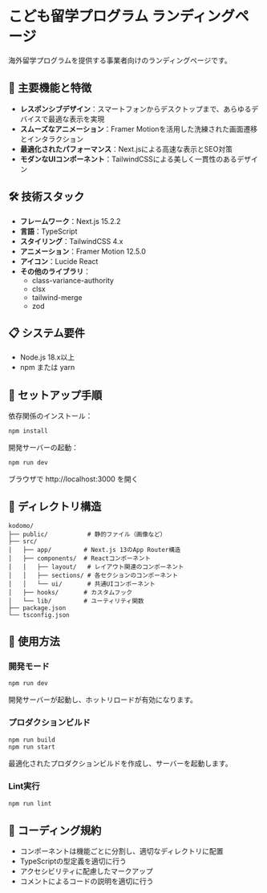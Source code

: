# こども留学プログラム ランディングページ

海外留学プログラムを提供する事業者向けのランディングページです。

## 🌟 主要機能と特徴

- **レスポンシブデザイン**：スマートフォンからデスクトップまで、あらゆるデバイスで最適な表示を実現
- **スムーズなアニメーション**：Framer Motionを活用した洗練された画面遷移とインタラクション
- **最適化されたパフォーマンス**：Next.jsによる高速な表示とSEO対策
- **モダンなUIコンポーネント**：TailwindCSSによる美しく一貫性のあるデザイン

## 🛠 技術スタック

- **フレームワーク**：Next.js 15.2.2
- **言語**：TypeScript
- **スタイリング**：TailwindCSS 4.x
- **アニメーション**：Framer Motion 12.5.0
- **アイコン**：Lucide React
- **その他のライブラリ**：
  - class-variance-authority
  - clsx
  - tailwind-merge
  - zod

## 📋 システム要件

- Node.js 18.x以上
- npm または yarn

## 🚀 セットアップ手順

依存関係のインストール：
```bash
npm install
```

開発サーバーの起動：
```bash
npm run dev
```

ブラウザで http://localhost:3000 を開く

## 📂 ディレクトリ構造

```
kodomo/
├── public/           # 静的ファイル（画像など）
├── src/
│   ├── app/         # Next.js 13のApp Router構造
│   ├── components/  # Reactコンポーネント
│   │   ├── layout/   # レイアウト関連のコンポーネント
│   │   ├── sections/ # 各セクションのコンポーネント
│   │   └── ui/       # 共通UIコンポーネント
│   ├── hooks/       # カスタムフック
│   └── lib/         # ユーティリティ関数
├── package.json
└── tsconfig.json
```

## 🔧 使用方法

### 開発モード

```bash
npm run dev
```

開発サーバーが起動し、ホットリロードが有効になります。

### プロダクションビルド

```bash
npm run build
npm run start
```

最適化されたプロダクションビルドを作成し、サーバーを起動します。

### Lint実行

```bash
npm run lint
```

## 📝 コーディング規約

- コンポーネントは機能ごとに分割し、適切なディレクトリに配置
- TypeScriptの型定義を適切に行う
- アクセシビリティに配慮したマークアップ
- コメントによるコードの説明を適切に行う
